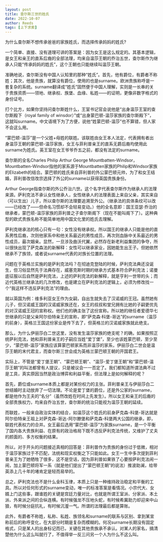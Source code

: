 ```yaml
---
layout: post
title: 查尔斯三世的姓氏
date: 2022-10-07
author: Reeds
tags: [上下求索]
---
```


 

为什么查尔斯不想传承爸爸的家族姓氏，而选择传承妈妈的姓氏?

一个简单、直接、没有道理可讲的答案是：因为女王是这么规定的。其基本逻辑，是女王和亲王的直系后裔的全部法理，均来自温莎王朝的乔治五世，查尔斯作为继承人只能“传承妈妈的姓氏”，这个王朝也只能继续叫温莎王朝。

准确地说，查尔斯没有中国人认知里的那种“姓氏”。首先，他有爵位，有爵者不称姓；其次，他是贵族，就算没有爵位，使用的也是surname。欧洲贵族称呼是一套复杂的系统。surname翻译成“姓氏”固然便于中国人理解，实则是一长串的关于贵族资质——领地、继承权、族堡、血缘、私姓——的证明，更像非数字格式的身份证号。

打个比方，如果你坚持问查尔斯姓什么，王室书记官会说他是“出身温莎王室的查尔斯殿下（royal family of winsdor）”或“出身蒙巴顿-温莎家族的查尔斯殿下”，这就叫surname。中文语境下为了方便，说他“姓蒙巴顿-温莎”也不算错，但人家不会这么用。

“蒙巴顿-温莎”是一个父姓+母姓的联姓。该联姓由女王本人法定，代表拥有者出身温莎王朝的蒙巴顿-温莎家族，女王与菲利普亲王的直系无爵后裔均使用此surname为姓氏。英王室在女王爷爷乔五之前，都没有法定的surname。

查尔斯的全名Charles Philip Arthur George Mountbatten-Windsor，Mountbatten-Windsor指他的家系源于Mountbatten家族的Philip和Windsor家族的Elizabeth的结合。蒙巴顿的姓氏来自菲利普的外公蒙巴顿元帅，为了和女王结婚，菲利普改信改宗选择了外公的surname以获得英国贵族身份。

Arthur George指查尔斯的外公乔治六世。这个名字代表查尔斯作为继承人的法理来源。萨利克法不承认女性继承人，女性继承人的法理表面上来自父亲，其实来自（可以生出）儿子，所以查尔斯的法理要追溯至外公。（继承法的具体条纹可以改——已经改了——但命名习惯却不会轻易变动。）他的全名意即：国王亚瑟·乔治的继承者，蒙巴顿-温莎家族的菲利普之子查尔斯阁下（现在不能叫阁下了）。这种典型的欧式贵族名称不能简单地用中国文化里的姓氏去理解。

萨利克继承法的核心只有一句：女性没有继承权。所以国王的继承人只能是他的直系男性后裔，次则他家系中和他关系最近的男性成员，再次则血脉中关系最近的男性成员，最次姻亲。显然，一旦涉及曲沃代翼，必然存在新老利益集团的争夺，所以很快出现了萨克森法的新解释：女性可以继承家业，因她能生出王子。但她依然继承不了族领，或者说surname代表的对族长位置的法理。

问题在于英格兰实施的是萨利克法吗？在彻迪克登陆的时候，萨利克法典还没诞生，但习俗显然先于法典存在，威塞克斯时期的继承方式基本符合萨利克法；诺曼底征服以后自然是萨利克法，上述的萨利克法的新解释，就是亨利一世带的头；而近代英格兰继承法的几次修改，也是建立在萨利克法的逻辑上，必须为修改找一个“我这样不违反萨利克法”的理由。

就以英国为例：维多利亚女王作为女嗣，自出生就失去了汉诺威的王冠。虽然她有儿子，但汉诺威王国的汉诺威家族还在，女王的叔叔和堂兄拥有比她的子嗣更优先的对汉诺威王冠的宣称权。他们也的确主张了这份宣称。所以她的继任者爱德华七世继承的只是父亲阿尔伯特亲王的宣称，即“萨克森·科堡-哥达”的surname（温莎的前身），英格兰王国这份家业是传下去了，但英格兰的汉诺威家族就此绝支。

那么，为什么伊丽莎白二世这里，没有发生温莎家族的绝支呢？的确，如果按照正统萨利克法，她和菲利普亲王的子嗣应当姓“爱丁堡”，至少也该姓蒙巴顿，至少至少，“蒙巴顿-温莎”家族应该算蒙巴顿家系而非温莎的家系，伊丽莎白二世会是温莎王朝的末代君主，而查尔斯三世会成为英格兰蒙巴顿王朝的开国君王。

实际上，不管是“爱丁堡王朝”、“蒙巴顿王朝”、“温莎-爱丁堡王朝”和“蒙巴顿-温莎王朝”的叫法都曾有人提议，只是被议会一一否定了。我们都知道所谓法典不过是工具，真实原因当然是政治博弈和利益平衡，但法理上是如何解释的呢？

首先，爵位或surname本质上都是对某份权力的主张。菲利普亲王与伊丽莎白二世结婚时主动放弃了一切法理。不论是爱丁堡的爵位，还是外公家的surname，都是他作为王夫的“名分”（虽然改姓在时间上先发生）。所以女王和亲王的后裔的全部贵族权力，均来自乔治五世，查尔斯的统治只能视为温莎王朝的延续。

而联姓，一般来自政治实体的结合，如温莎这个姓氏的前身萨克森-科堡-哥达就是阿尔伯特亲王祖上对萨克森-哥达-阿尔滕堡和萨克森-科堡两大公国的继承，即，联姓代表权力的合并。女王最后选用“蒙巴顿-温莎”为家族surname，是一个平衡了国内各大贵族利益、在原有的政治格局下既不违反萨利克法传统，又维护了丈夫的颜面的、多方权衡的结果。

所以，对于开头的问题接近真相的回答是：菲利普作为贵族的身份过于低微，相对于温莎家族过于不匹配，法统和现实权衡之下只能如此。女王一生中多次提到菲利普亲王为了她牺牲了很多，这不是空话，因为菲利普如果铁了心要按萨利克法闹一闹，加上蒙巴顿将军一系（就是他们提出了“蒙巴顿王朝”的说法）推波助澜，给带英添上几十年的堵肯定是轻而易举的。

总之，萨利克法也不是什么金科玉律，本质上只是一种维持政治稳定和平衡的工具。所以对任何形式的surname变动，唯一的标准答案是看情况。小宗代大、女婿上门这些事，跟谁姓的关键是宫廷力量对比，也就是所谓王室派、分家派、本土派、外来派之间的合纵连横。有时候强龙不压地头蛇，有时候希冀助力却迎来中山狼，有时候分庭抗礼，有时候沆瀣一气。所谓的法理最后都是算账。

此外，有爵者不称姓，私称、私姓、族领名和surname的联系与区别、拿到某宣称前后的称呼变化，在大部分时期是复杂而模糊的。何况surname长期没有固定格式，只是某人的出身标记而已，关键在其他贵族承不承认。对某人的家名，搞清楚他为什么这么叫就行了，不值得举一反三问另一个人为什么不这么叫。